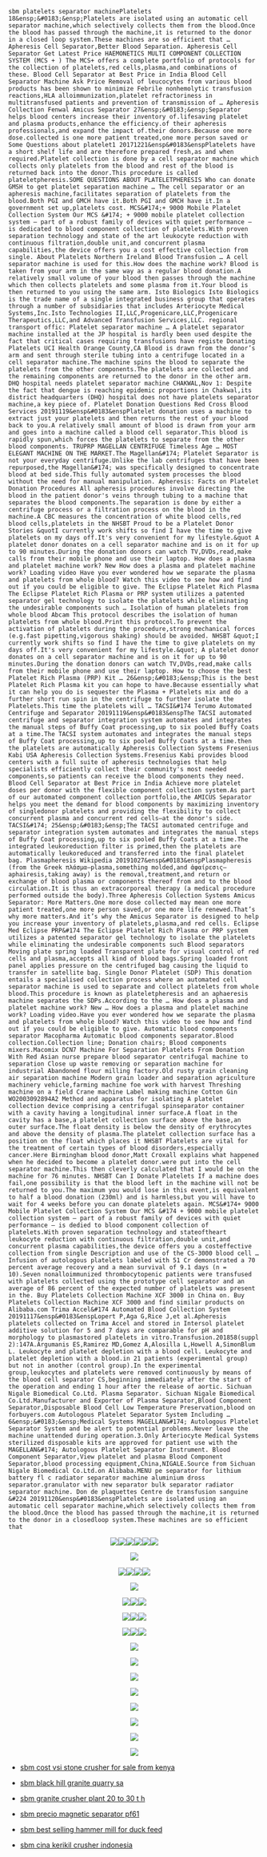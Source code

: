 
```
sbm platelets separator machinePlatelets 18&ensp;&#0183;&ensp;Platelets are isolated using an automatic cell separator machine,which selectively collects them from the blood.Once the blood has passed through the machine,it is returned to the donor in a closed loop system.These machines are so efficient that … Apheresis Cell Separator,Better Blood Separation. Apheresis Cell Separator Get Latest Price HAEMONETICS MULTI COMPONENT COLLECTION SYSTEM (MCS + ) The MCS+ offers a complete portfolio of protocols for the collection of platelets,red cells,plasma,and combinations of these. Blood Cell Separator at Best Price in India Blood Cell Separator Machine Ask Price Removal of leucocytes from various blood products has been shown to minimize Febrile nonhemolytic transfusion reactions,HLA alloimmunization,platelet refractoriness in multitransfused patients and prevention of transmission of … Apheresis Collection Fenwal Amicus Separator 27&ensp;&#0183;&ensp;Separator helps blood centers increase their inventory of.lifesaving platelet and plasma products,enhance the efficiency.of their apheresis professionals,and expand the impact of.their donors.Because one more dose.collected is one more patient treated,one more person saved or Some Questions about platelet1 20171221&ensp&#0183&enspPlatelets have a short shelf life and are therefore prepared fresh,as and when required.Platelet collection is done by a cell separator machine which collects only platelets from the blood and rest of the blood is returned back into the donor.This procedure is called plateletpheresis.SOME QUESTIONS ABOUT PLATELETPHERESIS Who can donate GMSH to get platelet separation machine … The cell separator or an apheresis machine,facilitates separation of platelets from the blood.Both PGI and GMCH have it.Both PGI and GMCH have it.In a government set up,platelets cost. MCS&#174;+ 9000 Mobile Platelet Collection System Our MCS &#174; + 9000 mobile platelet collection system — part of a robust family of devices with quiet performance — is dedicated to blood component collection of platelets.With proven separation technology and state of the art leukocyte reduction with continuous filtration,double unit,and concurrent plasma capabilities,the device offers you a cost effective collection from single. About Platelets Northern Ireland Blood Transfusion … A cell separator machine is used for this.How does the machine work? Blood is taken from your arm in the same way as a regular blood donation.A relatively small volume of your blood then passes through the machine which then collects platelets and some plasma from it.Your blood is then returned to you using the same arm. Isto Biologics Isto Biologics is the trade name of a single integrated business group that operates through a number of subsidiaries that includes Arteriocyte Medical Systems,Inc.Isto Technologies II,LLC,Progenicare,LLC,Progenicare Therapeutics,LLC,and Advanced Transfusion Services,LLC. regional transport offic: Platelet separator machine … A platelet separator machine installed at the JP hospital is hardly been used despite the fact that critical cases requiring transfusions have registe Donating Platelets UCI Health Orange County,CA Blood is drawn from the donor’s arm and sent through sterile tubing into a centrifuge located in a cell separator machine.The machine spins the blood to separate the platelets from the other components.The platelets are collected and the remaining components are returned to the donor in the other arm. DHQ hospital needs platelet separator machine CHAKWAL,Nov 1: Despite the fact that dengue is reaching epidemic proportions in Chakwal,its district headquarters (DHQ) hospital does not have platelets separator machine,a key piece of. Platelet Donation Questions Red Cross Blood Services 20191119&ensp&#0183&enspPlatelet donation uses a machine to extract just your platelets and then returns the rest of your blood back to you.A relatively small amount of blood is drawn from your arm and goes into a machine called a blood cell separator.This blood is rapidly spun,which forces the platelets to separate from the other blood components. TRUPRP MAGELLAN CENTRIFUGE Timeless Age … MOST ELEGANT MACHINE ON THE MARKET.The Magellan&#174; Platelet Separator is not your everyday centrifuge.Unlike the lab centrifuges that have been repurposed,the Magellan&#174; was specifically designed to concentrate blood at bed side.This fully automated system processes the blood without the need for manual manipulation. Apheresis: Facts on Platelet Donation Procedures All apheresis procedures involve directing the blood in the patient donor's veins through tubing to a machine that separates the blood components.The separation is done by either a centrifuge process or a filtration process on the blood in the machine.A CBC measures the concentration of white blood cells,red blood cells,platelets in the NHSBT Proud to be a Platelet Donor Stories &quotI currently work shifts so find I have the time to give platelets on my days off.It's very convenient for my lifestyle.&quot A platelet donor donates on a cell separator machine and is on it for up to 90 minutes.During the donation donors can watch TV,DVDs,read,make calls from their mobile phone and use their laptop. How does a plasma and platelet machine work? New How does a plasma and platelet machine work? Loading video Have you ever wondered how we separate the plasma and platelets from whole blood? Watch this video to see how and find out if you could be eligible to give. The Eclipse Platelet Rich Plasma The Eclipse Platelet Rich Plasma or PRP system utilizes a patented separator gel technology to isolate the platelets while eliminating the undesirable components such … Isolation of human platelets from whole blood Abcam This protocol describes the isolation of human platelets from whole blood.Print this protocol.To prevent the activation of platelets during the procedure,strong mechanical forces (e.g.fast pipetting,vigorous shaking) should be avoided. NHSBT &quot;I currently work shifts so find I have the time to give platelets on my days off.It's very convenient for my lifestyle.&quot; A platelet donor donates on a cell separator machine and is on it for up to 90 minutes.During the donation donors can watch TV,DVDs,read,make calls from their mobile phone and use their laptop. How to choose the best Platelet Rich Plasma (PRP) Kit … 26&ensp;&#0183;&ensp;This is the best Platelet Rich Plasma kit you can hope to have.Because essentially what it can help you do is sequester the Plasma + Platelets mix and do a further short run spin in the centrifuge to further isolate the Platelets.This time the platelets will … TACSI&#174 Terumo Automated Centrifuge and Separator 20191119&ensp&#0183&enspThe TACSI automated centrifuge and separator integration system automates and integrates the manual steps of Buffy Coat processing,up to six pooled Buffy Coats at a time.The TACSI system automates and integrates the manual steps of Buffy Coat processing,up to six pooled Buffy Coats at a time.then the platelets are automatically Apheresis Collection Systems Fresenius Kabi USA Apheresis Collection Systems.Fresenius Kabi provides blood centers with a full suite of apheresis technologies that help specialists efficiently collect their community's most needed components,so patients can receive the blood components they need. Blood Cell Separator at Best Price in India Achieve more platelet doses per donor with the flexible component collection system.As part of our automated component collection portfolio,the AMICUS Separator helps you meet the demand for blood components by maximizing inventory of singledonor platelets and providing the flexibility to collect concurrent plasma and concurrent red cells—at the donor's side. TACSI&#174; 25&ensp;&#0183;&ensp;The TACSI automated centrifuge and separator integration system automates and integrates the manual steps of Buffy Coat processing,up to six pooled Buffy Coats at a time.The integrated leukoreduction filter is primed,then the platelets are automatically leukoreduced and transferred into the final platelet bag. Plasmapheresis Wikipedia 20191027&ensp&#0183&enspPlasmapheresis (from the Greek πλάσμα—plasma,something molded,and ἀφαίρεσις—aphairesis,taking away) is the removal,treatment,and return or exchange of blood plasma or components thereof from and to the blood circulation.It is thus an extracorporeal therapy (a medical procedure performed outside the body).Three Apheresis Collection Systems Amicus Separator: More Matters.One more dose collected may mean one more patient treated,one more person saved,or one more life renewed.That’s why more matters.And it’s why the Amicus Separator is designed to help you increase your inventory of platelets,plasma,and red cells. Eclipse Med Eclipse PRP&#174 The Eclipse Platelet Rich Plasma or PRP system utilizes a patented separator gel technology to isolate the platelets while eliminating the undesirable components such Blood separators Moving plate spring loaded Transparent plate for visual control of red cells and plasma,accepts all kind of blood bags.Spring loaded front panel applies pressure on the centrifuged bag causing the liquid to transfer in satellite bag. Single Donor Platelet (SDP) This donation entails a specialised collection process where an automated cell separator machine is used to separate and collect platelets from whole blood.This procedure is known as plateletpheresis and an aphaeresis machine separates the SDPs.According to the … How does a plasma and platelet machine work? New … How does a plasma and platelet machine work? Loading video.Have you ever wondered how we separate the plasma and platelets from whole blood? Watch this video to see how and find out if you could be eligible to give. Automatic blood components separator Macopharma Automatic blood components separator.Blood collection.Collection line; Donation chairs; Blood components mixers.Macomix DCN7 Machine For Separation Platelets From Donation With Red Asian nurse prepare blood separator centrifugal machine to separation Close up waste removing or separation machine for industrial Abandoned flour milling factory.Old rusty grain cleaning air separation machine Modern grain loader and separation agriculture machinery vehicle,farming machine foe work with harvest Threshing machine on a field Crane machine Label making machine Cotton Gin WO2003092894A2 Method and apparatus for isolating A platelet collection device comprising a centrifugal spinseparator container with a cavity having a longitudinal inner surface.A float in the cavity has a base,a platelet collection surface above the base,an outer surface.The float density is below the density of erythrocytes and above the density of plasma.The platelet collection surface has a position on the float which places it NHSBT Platelets are vital for the treatment of certain types of blood disorders,especially cancer.Here Birmingham blood donor,Matt Croxall explains what happened when he decided to become a platelet donor.were put into the cell separator machine.This then cleverly calculated that I would be on the machine for 76 minutes. NHSBT Can I Donate Platelets If a machine does fail,one possibility is that the blood left in the machine will not be returned to you.The maximum you would lose in this event,is equivalent to half a blood donation (230ml) and is harmless,but you will have to wait for 4 weeks before you can donate platelets again. MCS&#174+ 9000 Mobile Platelet Collection System Our MCS &#174 + 9000 mobile platelet collection system — part of a robust family of devices with quiet performance — is dedied to blood component collection of platelets.With proven separation technology and stateoftheart leukocyte reduction with continuous filtration,double unit,and concurrent plasma capabilities,the device offers you a costeffective collection from single Description and use of the CS‐3000 blood cell … Infusion of autologous platelets labeled with 51 Cr demonstrated a 70 percent average recovery and a mean survival of 9.1 days (n = 10).Seven nonalloimmunized thrombocytopenic patients were transfused with platelets collected using the prototype cell separator and an average of 86 percent of the expected number of platelets was present in the. Buy Platelets Collection Machine XCF 3000 in China on. Buy Platelets Collection Machine XCF 3000 and find similar products on Alibaba.com Trima Accel&#174 Automated Blood Collection System 20191117&ensp&#0183&enspLopert P,Aga G,Rice J,et al.Apheresis platelets collected on Trima Accel and stored in Intersol platelet additive solution for 5 and 7 days are comparable for pH and morphology to plasmastored platelets in vitro.Transfusion.201858(suppl 2):147A.Argumanis ES,Ramirez MD,Gomez A,Alosilla L,Howell A,SimonBlum L. Leukocyte and platelet depletion with a blood cell. Leukocyte and platelet depletion with a blood.in 21 patients (experimental group) but not in another (control group).In the experimental group,leukocytes and platelets were removed continuously by means of the blood cell separator CS,beginning immediately after the start of the operation and ending 1 hour after the release of aortic. Sichuan Nigale Biomedical Co.Ltd. Plasma Separator. Sichuan Nigale Biomedical Co.Ltd.Manufacturer and Exporter of Plasma Separator,Blood Component Separator,Disposable Blood Cell Low Temperature Preservation,blood on forbuyers.com Autologous Platelet Separator System Including … 6&ensp;&#0183;&ensp;Medical Systems MAGELLAN&#174; Autologous Platelet Separator System and be alert to potential problems.Never leave the machine unattended during operation.3.Only Arteriocyte Medical Systems sterilized disposable kits are approved for patient use with the MAGELLAN&#174; Autologous Platelet Separator Instrument. Blood Component Separator,View platelet and plasma Blood Component Separator,blood processing equipment,China,NIGALE.Source from Sichuan Nigale Biomedical Co.Ltd.on Alibaba.MENU pe separator for lithium battery fl c radiator separator machine aluminium dross separator.granulator with new separator bulk separator radiator separator machine. Don de plaquettes Centre de transfusion sanguine &#224 20191120&ensp&#0183&enspPlatelets are isolated using an automatic cell separator machine,which selectively collects them from the blood.Once the blood has passed through the machine,it is returned to the donor in a closedloop system.These machines are so efficient that 
```

<div align="center">
  
<a rel="nofollow" href="https://m.shibang-china.com?f=github&k=sbm+platelets+separator+machine"><img src="https://static.shibang-china.com/en/l.png"></a><img src="https://static.shibang-china.com/en/hw.png"><a rel="nofollow" href="https://m.shibang-china.com/product/?f=github&k=sbm+platelets+separator+machine"><img src="https://static.shibang-china.com/en/p.png"></a><a rel="nofollow" href="https://m.shibang-china.com/cases/?f=github&k=sbm+platelets+separator+machine"><img src="https://static.shibang-china.com/en/c.png"></a><a rel="nofollow" href="https://m.shibang-china.com/news/?f=github&k=sbm+platelets+separator+machine"><img src="https://static.shibang-china.com/en/n.png"></a><a rel="nofollow" href="https://m.shibang-china.com?f=github&k=sbm+platelets+separator+machine"><img src="https://static.shibang-china.com/en/m.png"></a>

<a rel="nofollow" href="https://m.shibang-china.com/product/?f=github&k=sbm+platelets+separator+machine"><img src="https://static.shibang-china.com/en/b.jpg"></a>
  
<a rel="nofollow" href="https://m.shibang-china.com/solution-aggregate.html?f=github&k=sbm+platelets+separator+machine"><img src="https://static.shibang-china.com/en/a.jpg"></a><a rel="nofollow" href="https://m.shibang-china.com/solution-mine.html?f=github&k=sbm+platelets+separator+machine"><img src="https://static.shibang-china.com/en/m.jpg"></a><a rel="nofollow" href="https://m.shibang-china.com/solution-mill.html?f=github&k=sbm+platelets+separator+machine"><img src="https://static.shibang-china.com/en/g.jpg"></a><a rel="nofollow" href="https://m.shibang-china.com/solution-epc.html?f=github&k=sbm+platelets+separator+machine"><img src="https://static.shibang-china.com/en/e.jpg"></a>

<a rel="nofollow" href="https://m.shibang-china.com/product/?f=github&k=sbm+platelets+separator+machine"><img src="https://static.shibang-china.com/en/a-p.png"></a>

<a rel="nofollow" href="https://m.shibang-china.com/product/crusher/c6x.html?f=github&k=sbm+platelets+separator+machine"><img src="https://static.shibang-china.com/en/j.jpg"></a><a rel="nofollow" href="https://m.shibang-china.com/product/crusher/ci5x.html?f=github&k=sbm+platelets+separator+machine"><img src="https://static.shibang-china.com/en/i.jpg"></a><a rel="nofollow" href="https://m.shibang-china.com/product/crusher/hst.html?f=github&k=sbm+platelets+separator+machine"><img src="https://static.shibang-china.com/en/c.jpg"></a>

<a rel="nofollow" href="https://m.shibang-china.com/product/mill/mtw.html?f=github&k=sbm+platelets+separator+machine"><img src="https://static.shibang-china.com/en/mtw.jpg"></a><a rel="nofollow" href="https://m.shibang-china.com/product/mill/scm.html?f=github&k=sbm+platelets+separator+machine"><img src="https://static.shibang-china.com/en/scm.jpg"></a><a rel="nofollow" href="https://m.shibang-china.com/product/mill/lm.html?f=github&k=sbm+platelets+separator+machine"><img src="https://static.shibang-china.com/en/lm.jpg"></a>

<a rel="nofollow" href="https://m.shibang-china.com/product/sand/vsi6x.html?f=github&k=sbm+platelets+separator+machine"><img src="https://static.shibang-china.com/en/6x.jpg"></a><a rel="nofollow" href="https://m.shibang-china.com/product/sand/vu.html?f=github&k=sbm+platelets+separator+machine"><img src="https://static.shibang-china.com/en/vu.jpg"></a><a rel="nofollow" href="https://m.shibang-china.com/product/mobile/klun.html?f=github&k=sbm+platelets+separator+machine"><img src="https://static.shibang-china.com/en/k.jpg"></a>

<a rel="nofollow" href="https://m.shibang-china.com/cases/?f=github&k=sbm+platelets+separator+machine"><img src="https://static.shibang-china.com/en/case.png"></a>

<a rel="nofollow" href="https://m.shibang-china.com/cases/aggregate/202.html?f=github&k=sbm+platelets+separator+machine"><img src="https://static.shibang-china.com/en/c-1.jpg"></a>

<a rel="nofollow" href="https://m.shibang-china.com/cases/aggregate/203.html?f=github&k=sbm+platelets+separator+machine"><img src="https://static.shibang-china.com/en/c-2.jpg"></a>

<a rel="nofollow" href="https://m.shibang-china.com/cases/mill/123.html?f=github&k=sbm+platelets+separator+machine"><img src="https://static.shibang-china.com/en/c-3.jpg"></a>

<a rel="nofollow" href="https://m.shibang-china.com/contact_us.html?f=github&k=sbm+platelets+separator+machine"><img src="https://static.shibang-china.com/en/contact.png"></a>

<a rel="nofollow" href="https://swt.shibang-china.com/?f=github&k=sbm+platelets+separator+machine"><img src="https://static.shibang-china.com/en/chat.png"></a>

<a rel="nofollow" href="https://whatsapp.shibangsoft.com/WhatsApp.php?f=github&k=sbm+platelets+separator+machine"><img src="https://static.shibang-china.com/en/whatsapp.png"></a>

<a rel="nofollow" href="https://m.shibang-china.com/?f=github&k=sbm+platelets+separator+machine"><img src="https://static.shibang-china.com/en/website.png"></a>

</div>


* [sbm cost vsi stone crusher for sale from kenya](sbm%20cost%20vsi%20stone%20crusher%20for%20sale%20from%20kenya.md)

* [sbm black hill granite quarry sa](sbm%20black%20hill%20granite%20quarry%20sa.md)

* [sbm granite crusher plant 20 to 30 t h](sbm%20granite%20crusher%20plant%2020%20to%2030%20t%20h.md)

* [sbm precio magnetic separator pf61](sbm%20precio%20magnetic%20separator%20pf61.md)

* [sbm best selling hammer mill for duck feed](sbm%20best%20selling%20hammer%20mill%20for%20duck%20feed.md)

* [sbm cina kerikil crusher indonesia](sbm%20cina%20kerikil%20crusher%20indonesia.md)